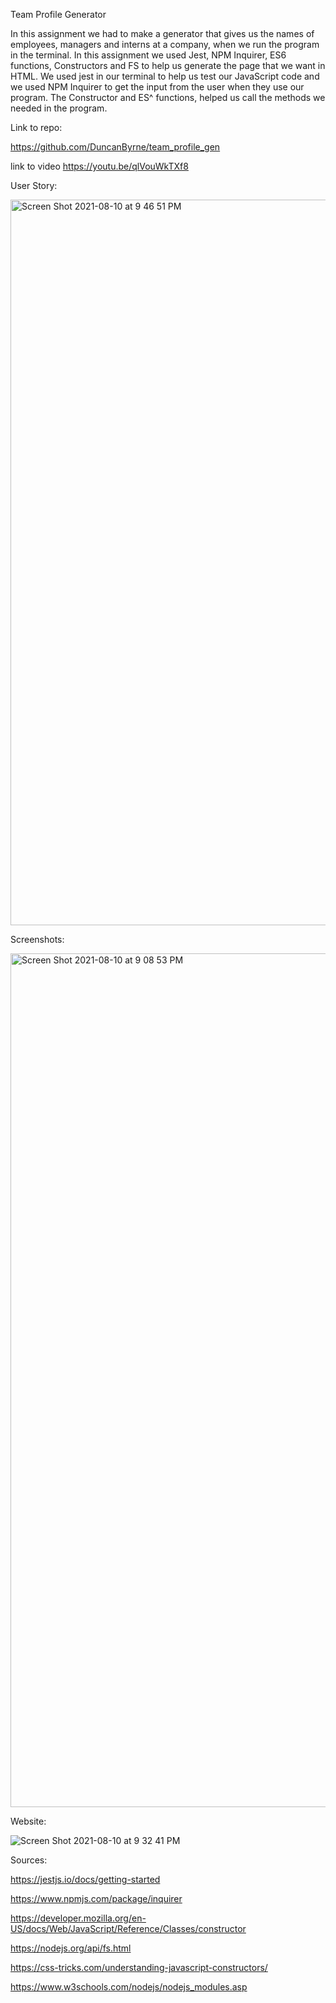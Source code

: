 Team Profile Generator

In this assignment we had to make a generator that gives us the names of employees, managers and interns at a company, when we run the program in the terminal.
In this assignment we used Jest, NPM Inquirer, ES6 functions, Constructors and FS to help us generate the page that we want in HTML. 
We used jest in our terminal to help us test our JavaScript code and we used NPM Inquirer to get the input from the user when they use our program.
The Constructor and ES^ functions, helped us call the methods we needed in the program.



Link to repo:


https://github.com/DuncanByrne/team_profile_gen

link to video  https://youtu.be/qlVouWkTXf8


User Story:


<img width="1161" alt="Screen Shot 2021-08-10 at 9 46 51 PM" src="https://user-images.githubusercontent.com/85514179/128957227-06778ede-8e8a-415d-aab3-dd381309f549.png">



Screenshots:



<img width="1366" alt="Screen Shot 2021-08-10 at 9 08 53 PM" src="https://user-images.githubusercontent.com/85514179/128957328-5f6b6cf7-9cc0-4de5-bd83-f1810d170da4.png">





Website:


![Screen Shot 2021-08-10 at 9 32 41 PM](https://user-images.githubusercontent.com/85514179/128957276-27e18b80-0824-4ace-83e0-0c3ea90bee3e.png)



Sources:

https://jestjs.io/docs/getting-started


https://www.npmjs.com/package/inquirer


https://developer.mozilla.org/en-US/docs/Web/JavaScript/Reference/Classes/constructor


https://nodejs.org/api/fs.html


https://css-tricks.com/understanding-javascript-constructors/


https://www.w3schools.com/nodejs/nodejs_modules.asp
